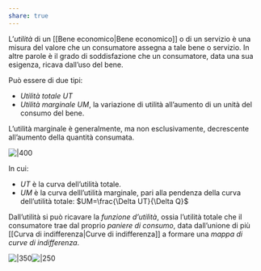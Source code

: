 ```yaml
---
share: true
---
```

L’*utilità* di un [[Bene economico|Bene economico]] o di un servizio è una misura del valore che un consumatore assegna a tale bene o servizio. In altre parole è il grado di soddisfazione che un consumatore, data una sua esigenza, ricava dall’uso del bene.

Può essere di due tipi:
- *Utilità totale* $UT$
- *Utilità marginale* $UM$, la variazione di utilità all’aumento di un unità del consumo del bene.

L’utilità marginale è generalmente, ma non esclusivamente, decrescente all’aumento della quantità consumata.

![|400](9d5aabb3432567f7d148377419d85cb5_MD5%201.png)   

In cui:
- $UT$ è la curva dell’utilità totale.
- $UM$ è la curva delll’utilità marginale, pari alla pendenza della curva dell’utilità totale: $UM=\frac{\Delta UT}{\Delta Q}$

Dall’utilità si può ricavare la *funzione d’utilità*, ossia l’utilità totale che il consumatore trae dal proprio *paniere di consumo*, data dall’unione di più [[Curva di indifferenza|Curve di indifferenza]] a formare una *mappa di curve di indifferenza*.

![|350](83d430a794acea4a8d3ede864cead672_MD5%201.png)![|250](1ea95fa5d54addfefa16156e06c36ba5_MD5%201.png)
